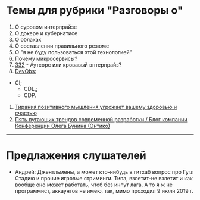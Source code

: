 # Темы для рубрики "Разговоры о"
1. О суровом интерпрайзе
1. О докере и кубернатисе
1. О облаках
1. О составлении правильного резюме
1. О "я не буду пользоваться этой технологией"
1. Почему микросервисы?
1. [332](https://tpair.org/podcast/tp-332/ "tpair.org") - Аутсорс или кровавый энтерпрайз?
1. [DevObs:](https://habr.com/ru/company/funcorp/blog/463505/ "habr.com")
- CI;
    - CDL,;
    - CDP.
1. [Тирания позитивного мышления угрожает вашему здоровью и счастью](https://habr.com/ru/post/464265/ "habr.com")
1. [Пять пугающих трендов современной разработки / Блог компании Конференции Олега Бунина (Онтико)](https://habr.com/ru/company/oleg-bunin/blog/459446/ "habr.com")
---
# Предлажения слушателей
- Андрей: Джентльмены, а может кто-нибудь в гитхаб вопрос про Гугл Стадию и прочие игровые стриминги. Типа, взлетит-не взлетит и как вообще оно может работать, чтоб без инпут лага. 
А то я ж не программист, аккаунтов не имею, так, мимо проходил
9 июля 2019 г.
